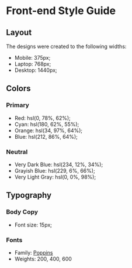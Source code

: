 # Front-end Style Guide

## Layout

The designs were created to the following widths:

- Mobile: 375px;
- Laptop: 768px;
- Desktop: 1440px;

## Colors

### Primary

- Red: hsl(0, 78%, 62%);
- Cyan: hsl(180, 62%, 55%);
- Orange: hsl(34, 97%, 64%);
- Blue: hsl(212, 86%, 64%);

### Neutral

- Very Dark Blue: hsl(234, 12%, 34%);
- Grayish Blue: hsl(229, 6%, 66%);
- Very Light Gray: hsl(0, 0%, 98%);

## Typography

### Body Copy

- Font size: 15px;

### Fonts

- Family: [Poppins](https://fonts.google.com/specimen/Poppins)
- Weights: 200, 400, 600
